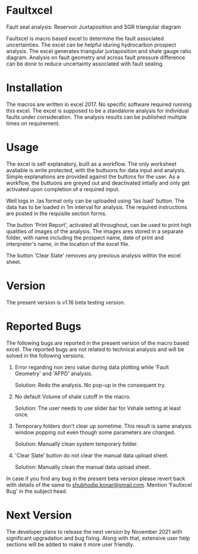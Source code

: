 # Faultxcel
Fault seal analysis: Reservoir Juxtaposition and SGR triangular diagram

Faultxcel is macro based excel to determine the fault associated uncertainties. The excel can be helpful iduring hydrocarbon prospect analysis.
The excel generates triangular juxtaposition and shale gauge ratio diagram. Analysis on fault geometry and across fault pressure difference can be done to reduce uncertainty associated with fault sealing. 

# Installation
The macros are written in excel 2017. No specific software required running this excel. The excel is supposed to be a standalone analysis for individual faults under consideration. The analysis results can be published multiple times on requirement.  

# Usage
The excel is self explanatory, built as a workflow. The only worksheet avaliable is write protected, with the buttuons for data input and analysis. Simple explanations are provided against the buttons for the user. As a workflow, the buttuons are greyed out and deactivated intially and only get activated upon completion of a required input. <br />

Well logs in .las format only can be uploaded using 'las load' button. The data has to be loaded in 1m interval for analysis. The required instructions are posted in the requisite section forms. <br />

The button 'Print Report', activated all throughout, can be used to print high qualities of images of the analysis. The images ares stored in a separate folder, with name including the prospect name, date of print and interpreter's name, in the location of the excel file. <br />

The button 'Clear Slate' removes any previous analysis within the excel sheet. 

# Version
The present version is v1.16 beta testing version. 

# Reported Bugs
The following bugs are reported in the present version of the macro based excel. The reported bugs are not related to technical analysis and will be solved in the following versions.

  1. Error regarding non zero value during data plotting while 'Fault Geometry' and 'AFPD' analysis.
  
      Solution: Redo the analysis. No pop-up in the consequent try.
      
  2. No default Volume of shale cutoff in the macro.
      
      Solution: The user needs to use slider bar for Vshale setting at least once.
      
  3. Temporary folders don't clear up sometime. This result is same analysis window popping out even though some parameters are changed.
  
      Solution: Manually clean system temporary folder.
      
  4. 'Clear Slate' button do not clear the manual data upload sheet.
  
      Solution: Manually clean the manual data upload sheet.
      
 
In case if you find any bug in the present beta version please revert back with details of the same to shubhodip.konar@gmail.com. Mention 'Faultxcel Bug' in the subject head.

# Next Version
The developer plans to release the next version by November 2021 with significant upgradation and bug fixing. Along with that, extensive user help sections will be added to make it more user friendly.
